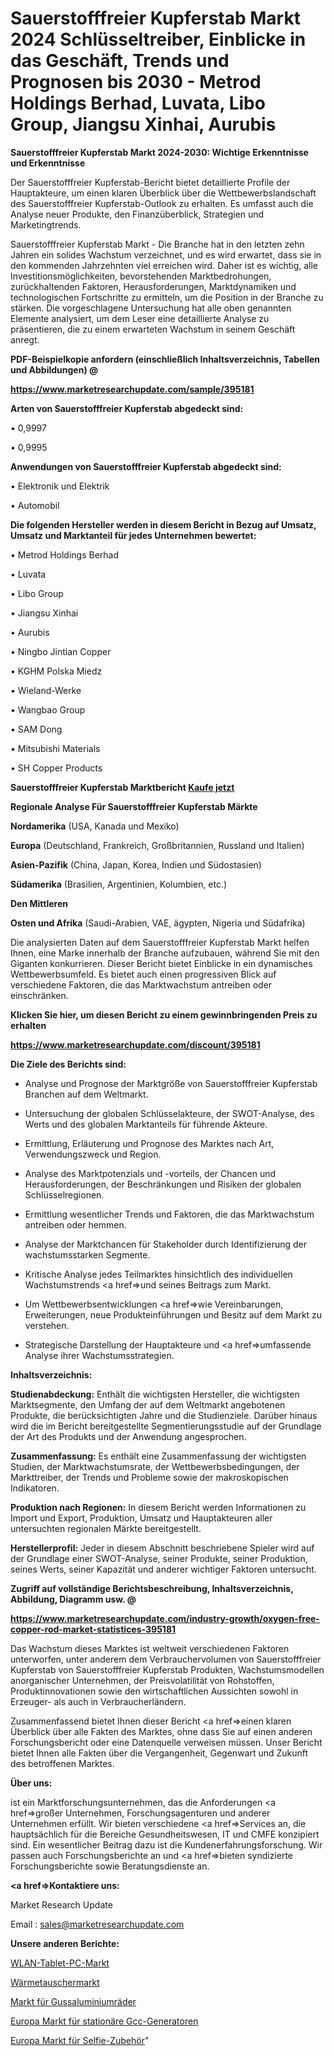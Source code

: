 # Sauerstofffreier Kupferstab Markt 2024 Schlüsseltreiber, Einblicke in das Geschäft, Trends und Prognosen bis 2030 - Metrod Holdings Berhad, Luvata, Libo Group, Jiangsu Xinhai, Aurubis

<strong>Sauerstofffreier Kupferstab Markt 2024-2030: Wichtige Erkenntnisse und Erkenntnisse</strong>

Der Sauerstofffreier Kupferstab-Bericht bietet detaillierte Profile der Hauptakteure, um einen klaren Überblick über die Wettbewerbslandschaft des Sauerstofffreier Kupferstab-Outlook zu erhalten. Es umfasst auch die Analyse neuer Produkte, den Finanzüberblick, Strategien und Marketingtrends.

Sauerstofffreier Kupferstab Markt - Die Branche hat in den letzten zehn Jahren ein solides Wachstum verzeichnet, und es wird erwartet, dass sie in den kommenden Jahrzehnten viel erreichen wird. Daher ist es wichtig, alle Investitionsmöglichkeiten, bevorstehenden Marktbedrohungen, zurückhaltenden Faktoren, Herausforderungen, Marktdynamiken und technologischen Fortschritte zu ermitteln, um die Position in der Branche zu stärken. Die vorgeschlagene Untersuchung hat alle oben genannten Elemente analysiert, um dem Leser eine detaillierte Analyse zu präsentieren, die zu einem erwarteten Wachstum in seinem Geschäft anregt.



<strong><b>PDF-Beispielkopie anfordern (einschließlich Inhaltsverzeichnis, Tabellen und Abbildungen) @ </b></strong>

<strong><a href=https://www.marketresearchupdate.com/sample/395181>

<strong>https://www.marketresearchupdate.com/sample/395181</u></a></strong></strong>



<strong>Arten von Sauerstofffreier Kupferstab abgedeckt sind:</strong>

• 0,9997

• 0,9995



<strong>Anwendungen von Sauerstofffreier Kupferstab abgedeckt sind:</strong>

• Elektronik und Elektrik

• Automobil



<strong>Die folgenden Hersteller werden in diesem Bericht in Bezug auf Umsatz, Umsatz und Marktanteil für jedes Unternehmen bewertet:</strong>

• Metrod Holdings Berhad

• Luvata

• Libo Group

• Jiangsu Xinhai

• Aurubis

• Ningbo Jintian Copper

• KGHM Polska Miedz

• Wieland-Werke

• Wangbao Group

• SAM Dong

• Mitsubishi Materials

• SH Copper Products



<strong>Sauerstofffreier Kupferstab Marktbericht <a href=https://www.marketresearchupdate.com/buynow/395181>Kaufe jetzt</a></strong>



<strong>Regionale Analyse Für Sauerstofffreier Kupferstab Märkte</strong>



<strong>Nordamerika</strong> (USA, Kanada und Mexiko)



<strong>Europa</strong> (Deutschland, Frankreich, Großbritannien, Russland und Italien)



<strong>Asien-Pazifik</strong> (China, Japan, Korea, Indien und Südostasien)



<strong>Südamerika</strong> (Brasilien, Argentinien, Kolumbien, etc.)



<strong>Den Mittleren</strong> 

<strong>Osten und Afrika</strong> (Saudi-Arabien, VAE, ägypten, Nigeria und Südafrika)

Die analysierten Daten auf dem Sauerstofffreier Kupferstab Markt helfen Ihnen, eine Marke innerhalb der Branche aufzubauen, während Sie mit den Giganten konkurrieren. Dieser Bericht bietet Einblicke in ein dynamisches Wettbewerbsumfeld. Es bietet auch einen progressiven Blick auf verschiedene Faktoren, die das Marktwachstum antreiben oder einschränken.



<strong>Klicken Sie hier, um diesen Bericht zu einem gewinnbringenden Preis zu erhalten
</strong>

<strong><a href=https://www.marketresearchupdate.com/discount/395181>https://www.marketresearchupdate.com/discount/395181</b></u></strong></a>



<strong>Die Ziele des Berichts sind:</strong>

- Analyse und Prognose der Marktgröße von Sauerstofffreier Kupferstab Branchen auf dem Weltmarkt.

- Untersuchung der globalen Schlüsselakteure, der SWOT-Analyse, des Werts und des globalen Marktanteils für führende Akteure.

- Ermittlung, Erläuterung und Prognose des Marktes nach Art, Verwendungszweck und Region.

- Analyse des Marktpotenzials und -vorteils, der Chancen und Herausforderungen, der Beschränkungen und Risiken der globalen Schlüsselregionen.

- Ermittlung wesentlicher Trends und Faktoren, die das Marktwachstum antreiben oder hemmen.

- Analyse der Marktchancen für Stakeholder durch Identifizierung der wachstumsstarken Segmente.

- Kritische Analyse jedes Teilmarktes hinsichtlich des individuellen Wachstumstrends <a href=>und</a> seines Beitrags zum Markt.

- Um Wettbewerbsentwicklungen <a href=>wie</a> Vereinbarungen, Erweiterungen, neue Produkteinführungen und Besitz auf dem Markt zu verstehen.

- Strategische Darstellung der Hauptakteure und <a href=>umfas</a>sende Analyse ihrer Wachstumsstrategien.



<strong>Inhaltsverzeichnis:</strong>



<strong>Studienabdeckung:</strong> Enthält die wichtigsten Hersteller, die wichtigsten Marktsegmente, den Umfang der auf dem Weltmarkt angebotenen Produkte, die berücksichtigten Jahre und die Studienziele. Darüber hinaus wird die im Bericht bereitgestellte Segmentierungsstudie auf der Grundlage der Art des Produkts und der Anwendung angesprochen.



<strong>Zusammenfassung:</strong> Es enthält eine Zusammenfassung der wichtigsten Studien, der Marktwachstumsrate, der Wettbewerbsbedingungen, der Markttreiber, der Trends und Probleme sowie der makroskopischen Indikatoren.



<strong>Produktion nach Regionen:</strong> In diesem Bericht werden Informationen zu Import und Export, Produktion, Umsatz und Hauptakteuren aller untersuchten regionalen Märkte bereitgestellt.



<strong>Herstellerprofil:</strong> Jeder in diesem Abschnitt beschriebene Spieler wird auf der Grundlage einer SWOT-Analyse, seiner Produkte, seiner Produktion, seines Werts, seiner Kapazität und anderer wichtiger Faktoren untersucht.



<strong><b>Zugriff auf vollständige Berichtsbeschreibung, Inhaltsverzeichnis, Abbildung, Diagramm usw. @ </b></strong>

<strong><a href=https://www.marketresearchupdate.com/industry-growth/oxygen-free-copper-rod-market-statistices-395181>https://www.marketresearchupdate.com/industry-growth/oxygen-free-copper-rod-market-statistices-395181</a></strong>

Das Wachstum dieses Marktes ist weltweit verschiedenen Faktoren unterworfen, unter anderem dem Verbrauchervolumen von Sauerstofffreier Kupferstab von Sauerstofffreier Kupferstab Produkten, Wachstumsmodellen anorganischer Unternehmen, der Preisvolatilität von Rohstoffen, Produktinnovationen sowie den wirtschaftlichen Aussichten sowohl in Erzeuger- als auch in Verbraucherländern.

Zusammenfassend bietet Ihnen dieser Bericht <a href=>einen</a> klaren Überblick über alle Fakten des Marktes, ohne dass Sie auf einen anderen Forschungsbericht oder eine Datenquelle verweisen müssen. Unser Bericht bietet Ihnen alle Fakten über die Vergangenheit, Gegenwart und Zukunft des betroffenen Marktes.



<strong>Über uns:</strong>

 ist ein Marktforschungsunternehmen, das die Anforderungen <a href=>großer</a> Unternehmen, Forschungsagenturen und anderer Unternehmen erfüllt. Wir bieten verschiedene <a href=>Services</a> an, die hauptsächlich für die Bereiche Gesundheitswesen, IT und CMFE konzipiert sind. Ein wesentlicher Beitrag dazu ist die Kundenerfahrungsforschung. Wir passen auch Forschungsberichte an und <a href=>bieten</a> syndizierte Forschungsberichte sowie Beratungsdienste an.



<strong><a href=>Kontaktiere uns:</a></strong>

Market Research Update

Email : sales@marketresearchupdate.com



<strong>Unsere anderen Berichte:</strong>

<a href=https://www.linkedin.com/pulse/wifi-tablet-pc-market-size-growth-set-surge-significantly>WLAN-Tablet-PC-Markt</a>

<a href=https://www.linkedin.com/pulse/heat-exchanger-market-top-leading-vendors-hisaka-thermowave>Wärmetauschermarkt</a>

<a href=https://www.linkedin.com/pulse/casting-alloy-aluminum-wheel-market-1f>Markt für Gussaluminiumräder</a>

<a href=https://www.linkedin.com/pulse/europe-gcc-stationary-generator-market-2023>Europa Markt für stationäre Gcc-Generatoren</a>

<a href=https://www.linkedin.com/pulse/europe-selfie-accessories-market-2023-data>Europa Markt für Selfie-Zubehör</a>"
